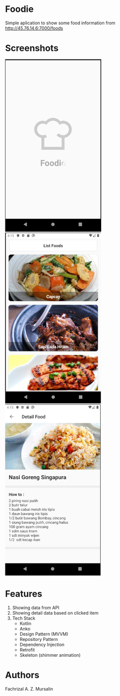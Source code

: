 # Foodie
Simple aplication to show some food information from http://45.76.14.6:7000/foods

# Screenshots
![Alt text](/screenshots/splashscreen.png?raw=true "Splash Screen")  ![Alt text](/screenshots/main.png?raw=true "Main Activity")  ![Alt text](/screenshots/detail.png?raw=true "Detail Activity")

# Features
1. Showing data from API
2. Showing detail data based on clicked item
3. Tech Stack
    - Kotlin
    - Anko
    - Design Pattern (MVVM)
    - Repository Pattern
    - Dependency Injection
    - Retrofit
    - Skeleton (shimmer animation)

# Authors
Fachrizal A. Z. Mursalin

